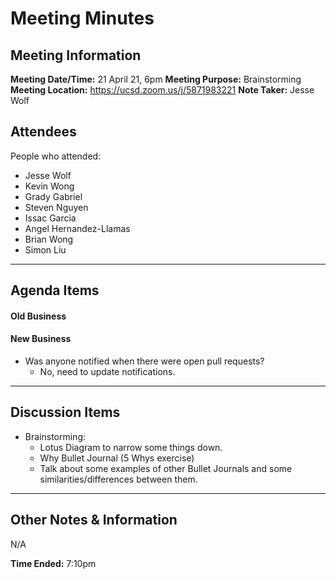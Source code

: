 # Meeting Minutes
## Meeting Information
**Meeting Date/Time:** 21 April 21, 6pm 
**Meeting Purpose:** Brainstorming  
**Meeting Location:** https://ucsd.zoom.us/j/5871983221
**Note Taker:** Jesse Wolf

## Attendees
People who attended:
- Jesse Wolf
- Kevin Wong
- Grady Gabriel
- Steven Nguyen
- Issac Garcia
- Angel Hernandez-Llamas 
- Brian Wong
- Simon Liu

---
## Agenda Items

#### Old Business


#### New Business
- Was anyone notified when there were open pull requests?
  - No, need to update notifications. 
---

## Discussion Items
- Brainstorming:
  - Lotus Diagram to narrow some things down.
  - Why Bullet Journal (5 Whys exercise)
  - Talk about some examples of other Bullet Journals and some similarities/differences between them.


--- 

## Other Notes & Information
N/A

**Time Ended:** 7:10pm